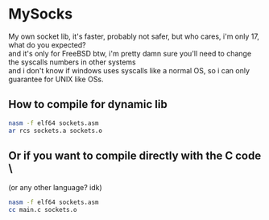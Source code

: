 # MySocks
My own socket lib, it's faster, probably not safer, but who cares, i'm only 17, what do you expected? \
and it's only for FreeBSD btw, i'm pretty damn sure you'll need to change the syscalls numbers in other systems \
and i don't know if windows uses syscalls like a normal OS, so i can only guarantee for UNIX like OSs.

## How to compile for dynamic lib
```sh
nasm -f elf64 sockets.asm
ar rcs sockets.a sockets.o
```

## Or if you want to compile directly with the C code \
(or any other language? idk)
```sh
nasm -f elf64 sockets.asm
cc main.c sockets.o
```
